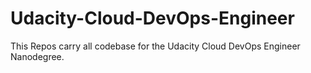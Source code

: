 # Udacity-Cloud-DevOps-Engineer
This Repos carry all codebase for the Udacity Cloud DevOps Engineer Nanodegree. 
